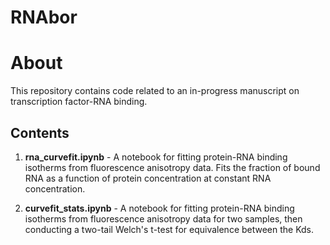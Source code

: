# RNAbor

# About

This repository contains code related to an in-progress manuscript on transcription factor-RNA binding.

## Contents
1.	**rna_curvefit.ipynb** - A notebook for fitting protein-RNA binding isotherms from fluorescence anisotropy data. Fits the fraction of bound RNA as a function of protein concentration at constant RNA concentration.  

2.	**curvefit_stats.ipynb** - A notebook for fitting protein-RNA binding isotherms from fluorescence anisotropy data for two samples, then conducting a two-tail Welch's t-test for equivalence between the Kds.  

